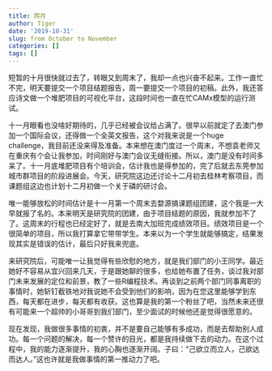 ```yaml
---
title: 跨月
author: Tiger
date: '2019-10-31'
slug: from October to November
categories: []
tags: []
---
```


短暂的十月很快就过去了，转眼又到周末了，我却一点也兴奋不起来。工作一直忙不完，明天要提交一个项目结题报告，周一要提交一个项目的初稿。此外，我还答应诗文做一个堆肥项目的可视化平台，这段时间也一直在忙CAMx模型的运行测试。

十一月眼看也没啥好期待的，几乎已经被会议给占满了。很早以前就定了去澳门参加一个国际会议，还得做一个全英文报告，这个对我来说是一个huge challenge，我目前还没来得及准备。本来想在澳门度过一个周末，不想袁老师又在重庆有个会让我参加，时间刚好与澳门会议无缝衔接。所以，澳门是没有时间多呆了。十一月底堆肥项目有个培训会，估计我也是得参加的，完了后就去东莞参加城市群项目的阶段进展会。今天，研究院这边还讨论十二月初去桂林考察项目，而课题组这边也计划十二月初做一个关于磷的研讨会。

唯一能够放松的时间估计是十一月第一个周末去婺源搞课题组团建，这个我是一大早就报了名的。本来明天是研究院的团建，由于项目结题的原因，我就参加不了了。这周末的行程也已经定好了，就是去南大加班完成绩效项目。绩效项目是一个很简单的项目，所以我打算拿它带带学生。本来以为一个学生就能够搞定，结果发现其实是错误的估计，最后只好我来兜底。

来研究院后，可能唯一让我觉得有些欣慰的地方，就是我们部门的小王同学。最近她好不容易从宜兴回来几天，于是跟她聊的很多，也给她布置了任务，谈过我对部门未来发展的定位和前景，教了一些R编程技术。再谈到之前两个部门同事离职的事情时，她斩钉截铁地对我说她不会受到他们的影响，因为在您这里能够学到东西，每天都在进步，每天都有收获。这也算是我的第一个粉丝了吧，当然未来还很有可能来一个超帅的小哥哥到我们部门，至少面试的时候他还是觉得很愿意的。

现在发现，我做很多事情的初衷，并不是要自己能够有多成功，而是去帮助别人成功。每一个问题的解决，每一个赞许的目光，都是我持续做下去的动力。在这个过程中，我的能力逐渐提升，我的心胸也逐渐开阔。子曰：“己欲立而立人，己欲达而达人。”这也许就是我做事情的第一推动力了吧。

